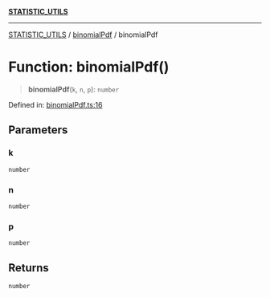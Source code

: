 [**STATISTIC_UTILS**](../../README.md)

***

[STATISTIC_UTILS](../../README.md) / [binomialPdf](../README.md) / binomialPdf

# Function: binomialPdf()

> **binomialPdf**(`k`, `n`, `p`): `number`

Defined in: [binomialPdf.ts:16](https://github.com/dailker/everyutil/blob/8ebd741383aff061deffff96bf58a9059d1b9944/src/statistic/binomialPdf.ts#L16)

## Parameters

### k

`number`

### n

`number`

### p

`number`

## Returns

`number`
